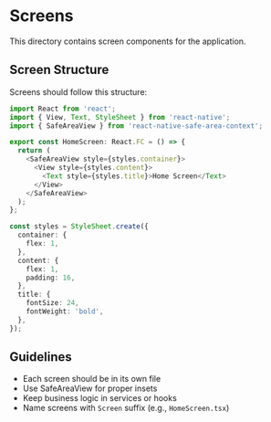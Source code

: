 # Screens

This directory contains screen components for the application.

## Screen Structure

Screens should follow this structure:

```typescript
import React from 'react';
import { View, Text, StyleSheet } from 'react-native';
import { SafeAreaView } from 'react-native-safe-area-context';

export const HomeScreen: React.FC = () => {
  return (
    <SafeAreaView style={styles.container}>
      <View style={styles.content}>
        <Text style={styles.title}>Home Screen</Text>
      </View>
    </SafeAreaView>
  );
};

const styles = StyleSheet.create({
  container: {
    flex: 1,
  },
  content: {
    flex: 1,
    padding: 16,
  },
  title: {
    fontSize: 24,
    fontWeight: 'bold',
  },
});
```

## Guidelines

- Each screen should be in its own file
- Use SafeAreaView for proper insets
- Keep business logic in services or hooks
- Name screens with `Screen` suffix (e.g., `HomeScreen.tsx`)
